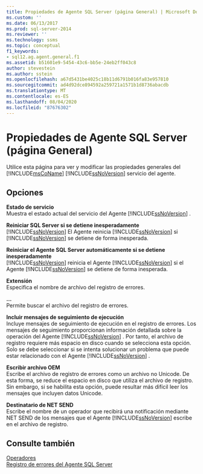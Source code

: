 ```yaml
---
title: Propiedades de Agente SQL Server (página General) | Microsoft Docs
ms.custom: ''
ms.date: 06/13/2017
ms.prod: sql-server-2014
ms.reviewer: ''
ms.technology: ssms
ms.topic: conceptual
f1_keywords:
- sql12.ag.agent.general.f1
ms.assetid: b51601e9-5454-43c6-bb5e-24eb2ff043c8
author: stevestein
ms.author: sstein
ms.openlocfilehash: a67d5431be4025c18b11d6791b016fa83e957810
ms.sourcegitcommit: ad4d92dce894592a259721a1571b1d8736abacdb
ms.translationtype: MT
ms.contentlocale: es-ES
ms.lasthandoff: 08/04/2020
ms.locfileid: "87676302"
---
```

# <a name="sql-server-agent-properties-general-page"></a>Propiedades de Agente SQL Server (página General)
  Utilice esta página para ver y modificar las propiedades generales del [!INCLUDE[msCoName](../../includes/msconame-md.md)] [!INCLUDE[ssNoVersion](../../includes/ssnoversion-md.md)] servicio del agente.  
  
## <a name="options"></a>Opciones  
 **Estado de servicio**  
 Muestra el estado actual del servicio del Agente [!INCLUDE[ssNoVersion](../../includes/ssnoversion-md.md)] .  
  
 **Reiniciar SQL Server si se detiene inesperadamente**  
 [!INCLUDE[ssNoVersion](../../includes/ssnoversion-md.md)] El Agente reinicia [!INCLUDE[ssNoVersion](../../includes/ssnoversion-md.md)] si [!INCLUDE[ssNoVersion](../../includes/ssnoversion-md.md)] se detiene de forma inesperada.  
  
 **Reiniciar el Agente SQL Server automáticamente si se detiene inesperadamente**  
 [!INCLUDE[ssNoVersion](../../includes/ssnoversion-md.md)] reinicia el Agente [!INCLUDE[ssNoVersion](../../includes/ssnoversion-md.md)] si el Agente [!INCLUDE[ssNoVersion](../../includes/ssnoversion-md.md)] se detiene de forma inesperada.  
  
 **Extensión**  
 Especifica el nombre de archivo del registro de errores.  
  
 **...**  
 Permite buscar el archivo del registro de errores.  
  
 **Incluir mensajes de seguimiento de ejecución**  
 Incluye mensajes de seguimiento de ejecución en el registro de errores. Los mensajes de seguimiento proporcionan información detallada sobre la operación del Agente [!INCLUDE[ssNoVersion](../../includes/ssnoversion-md.md)] . Por tanto, el archivo de registro requiere más espacio en disco cuando se selecciona esta opción. Solo se debe seleccionar si se intenta solucionar un problema que puede estar relacionado con el Agente [!INCLUDE[ssNoVersion](../../includes/ssnoversion-md.md)] .  
  
 **Escribir archivo OEM**  
 Escribe el archivo de registro de errores como un archivo no Unicode. De esta forma, se reduce el espacio en disco que utiliza el archivo de registro. Sin embargo, si se habilita esta opción, puede resultar más difícil leer los mensajes que incluyen datos Unicode.  
  
 **Destinatario de NET SEND**  
 Escribe el nombre de un operador que recibirá una notificación mediante NET SEND de los mensajes que el Agente [!INCLUDE[ssNoVersion](../../includes/ssnoversion-md.md)] escribe en el archivo de registro.  
  
## <a name="see-also"></a>Consulte también  
 [Operadores](operators.md)   
 [Registro de errores del Agente SQL Server](sql-server-agent-error-log.md)  
  
  
